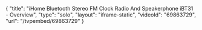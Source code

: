 {
    "title": "iHome Bluetooth Stereo FM Clock Radio And Speakerphone iBT31 - Overview",
    "type": "solo",
    "layout": "iframe-static",
    "videoId": "69863729",
    "url": "\/tvpembed\/69863729"
}